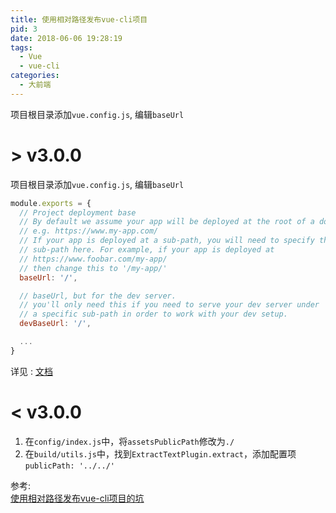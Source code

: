 ```yaml
---
title: 使用相对路径发布vue-cli项目
pid: 3
date: 2018-06-06 19:28:19
tags:
  - Vue
  - vue-cli
categories:
  - 大前端
---
```


项目根目录添加`vue.config.js`, 编辑`baseUrl`

<!-- more -->

# > v3.0.0

项目根目录添加`vue.config.js`, 编辑`baseUrl`

```javascript
module.exports = {
  // Project deployment base
  // By default we assume your app will be deployed at the root of a domain,
  // e.g. https://www.my-app.com/
  // If your app is deployed at a sub-path, you will need to specify that
  // sub-path here. For example, if your app is deployed at
  // https://www.foobar.com/my-app/
  // then change this to '/my-app/'
  baseUrl: '/',

  // baseUrl, but for the dev server.
  // you'll only need this if you need to serve your dev server under
  // a specific sub-path in order to work with your dev setup.
  devBaseUrl: '/',

  ...
}
```

详见 : [文档](https://github.com/vuejs/vue-cli/blob/v3.0.0-beta.13/docs/config.md)  

# < v3.0.0

1. 在`config/index.js`中，将`assetsPublicPath`修改为`./`  
1. 在`build/utils.js`中，找到`ExtractTextPlugin.extract`，添加配置项`publicPath: '../../'`  

参考:  
[使用相对路径发布vue-cli项目的坑](http://mirari.cc/2017/09/08/%E4%BD%BF%E7%94%A8%E7%9B%B8%E5%AF%B9%E8%B7%AF%E5%BE%84%E5%8F%91%E5%B8%83vue-cli%E9%A1%B9%E7%9B%AE%E7%9A%84%E5%9D%91/)